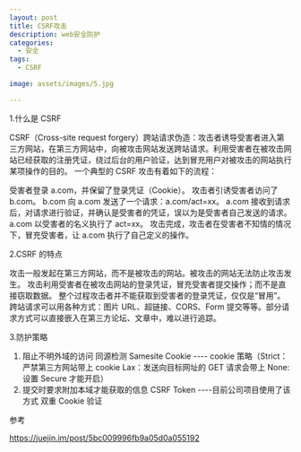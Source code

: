 ```yaml
---
layout: post
title: CSRF攻击
description: web安全防护
categories:
  - 安全
tags:
  - CSRF

image: assets/images/5.jpg

---
```


1.什么是 CSRF

CSRF（Cross-site request forgery）跨站请求伪造：攻击者诱导受害者进入第三方网站，在第三方网站中，向被攻击网站发送跨站请求。利用受害者在被攻击网站已经获取的注册凭证，绕过后台的用户验证，达到冒充用户对被攻击的网站执行某项操作的目的。
一个典型的 CSRF 攻击有着如下的流程：

受害者登录 a.com，并保留了登录凭证（Cookie）。
攻击者引诱受害者访问了 b.com。
b.com 向 a.com 发送了一个请求：a.com/act=xx。
a.com 接收到请求后，对请求进行验证，并确认是受害者的凭证，误以为是受害者自己发送的请求。
a.com 以受害者的名义执行了 act=xx。
攻击完成，攻击者在受害者不知情的情况下，冒充受害者，让 a.com 执行了自己定义的操作。

2.CSRF 的特点

攻击一般发起在第三方网站，而不是被攻击的网站。被攻击的网站无法防止攻击发生。
攻击利用受害者在被攻击网站的登录凭证，冒充受害者提交操作；而不是直接窃取数据。
整个过程攻击者并不能获取到受害者的登录凭证，仅仅是“冒用”。
跨站请求可以用各种方式：图片 URL、超链接、CORS、Form 提交等等。部分请求方式可以直接嵌入在第三方论坛、文章中，难以进行追踪。

3.防护策略

1. 阻止不明外域的访问
   同源检测
   Samesite Cookie ---- cookie 策略（Strict：严禁第三方网站带上 cookie
   Lax：发送向目标网址的 GET 请求会带上
   None:设置 Secure 才能开启）
2. 提交时要求附加本域才能获取的信息
   CSRF Token ----目前公司项目使用了该方式
   双重 Cookie 验证

参考

https://juejin.im/post/5bc009996fb9a05d0a055192
